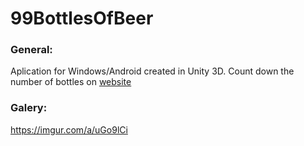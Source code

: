 # 99BottlesOfBeer

### General:
Aplication for Windows/Android created in Unity 3D.
Count down the number of bottles on [website](https://bottles-of-beer-api.herokuapp.com/)

### Galery:
https://imgur.com/a/uGo9lCi
